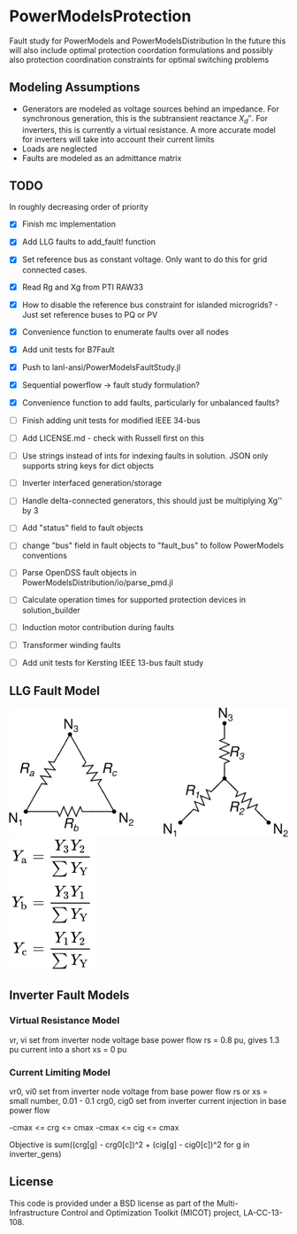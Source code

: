 # PowerModelsProtection

Fault study for PowerModels and PowerModelsDistribution
In the future this will also include optimal protection coordation formulations and possibly also protection coordination constraints for optimal switching problems

## Modeling Assumptions

* Generators are modeled as voltage sources behind an impedance. For synchronous generation, this is the subtransient reactance $X_d''$. For inverters, this is currently a virtual resistance. A more accurate model for inverters will take into account their
current limits
* Loads are neglected
* Faults are modeled as an admittance matrix

## TODO

In roughly decreasing order of priority

- [x] Finish mc implementation
- [x] Add LLG faults to add_fault! function
- [x] Set reference bus as constant voltage. Only want to do this for grid connected cases. 
- [x] Read Rg and Xg from PTI RAW33
- [x] How to disable the reference bus constraint for islanded microgrids? - Just set reference buses to PQ or PV
- [x] Convenience function to enumerate faults over all nodes
- [x] Add unit tests for B7Fault
- [x] Push to lanl-ansi/PowerModelsFaultStudy.jl
- [x] Sequential powerflow -> fault study formulation?
- [x] Convenience function to add faults, particularly for unbalanced faults?
- [ ] Finish adding unit tests for modified IEEE 34-bus 
- [ ] Add LICENSE.md - check with Russell first on this
- [ ] Use strings instead of ints for indexing faults in solution. JSON only supports string keys for dict objects
- [ ] Inverter interfaced generation/storage
- [ ] Handle delta-connected generators, this should just be multiplying Xg'' by 3
- [ ] Add "status" field to fault objects
- [ ] change "bus" field in fault objects to "fault_bus" to follow PowerModels conventions
- [ ] Parse OpenDSS fault objects in PowerModelsDistribution/io/parse_pmd.jl
- [ ] Calculate operation times for supported protection devices in solution_builder 
- [ ] Induction motor contribution during faults
- [ ] Transformer winding faults
- [ ] Add unit tests for Kersting IEEE 13-bus fault study


## LLG Fault Model
![Wye & Delta Load Configurations](/docs/images/wye-delta.svg)
![Unbalanced Wye to Delta Admittance Conversion](/docs/images/wye-delta-admittance-conversion.svg)


## Inverter Fault Models

### Virtual Resistance Model
vr, vi set from inverter node voltage base power flow
rs = 0.8 pu, gives 1.3 pu current into a short
xs = 0 pu

### Current Limiting Model
vr0, vi0 set from inverter node voltage from base power flow
rs or xs = small number, 0.01 - 0.1
crg0, cig0 set from inverter current injection in base power flow

-cmax <= crg <= cmax
-cmax <= cig <= cmax

Objective is sum((crg[g] - crg0[c])^2 + (cig[g] - cig0[c])^2 for g in inverter_gens)

## License

This code is provided under a BSD license as part of the Multi-Infrastructure Control and Optimization Toolkit (MICOT) project, LA-CC-13-108.
